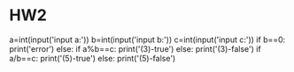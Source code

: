 # HW2
a=int(input('input a:'))
b=int(input('input b:'))
c=int(input('input c:'))
if b==0:
    print('error')
else:
    if a%b==c:
        print('(3)-true')
    else:
        print('(3)-false')
    if a/b==c:
        print('(5)-true')
    else:
        print('(5)-false')
